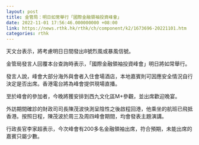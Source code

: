 ```yaml
---
layout: post
title: 金管局：明日如常舉行「國際金融領袖投資峰會」
date: 2022-11-01 17:56:46.000000000 +08:00
link: https://news.rthk.hk/rthk/ch/component/k2/1673696-20221101.htm
categories: rthk
---
```


天文台表示，將考慮明日日間發出8號烈風或暴風信號。

金管局發言人回覆本台查詢時表示，「國際金融領袖投資峰會」明日將如常舉行。

發言人說，峰會大部分海外與會者入住會場酒店，本地嘉賓則可因應安全情況自行決定是否出席。香港電台將為峰會提供現場直播。

至於峰會的參加者，今晚將獲安排到西九文化區M+參觀，並出席歡迎晚宴。

外訪期間確診的財政司司長陳茂波快測呈陰性之後啟程回港，他乘坐的航班已飛抵香港。按照日程，陳茂波於周三及周四峰會期間，均會發表主題演講。

行政長官李家超表示，今次峰會有200多名金融領袖出席，符合預期，未能出席的嘉賓只屬少數。
